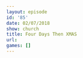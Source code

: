 ```yaml
---
layout: episode
id: '85'
date: 02/07/2018
show: church
title: Four Days Then XMAS
url: 
games: []
---
```

